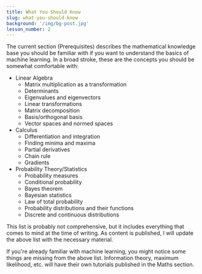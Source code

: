 ```yaml
---
title: What You Should Know
slug: what-you-should-know
background: '/img/bg-post.jpg'
lesson_number: 2
---
```


The current section (Prerequisites) describes the mathematical knowledge base you should be familiar with if you want to understand the basics of machine learning. In a broad stroke, these are the concepts you should be somewhat comfortable with:

- Linear Algebra
	+ Matrix multiplication as a transformation
	+ Determinants
	+ Eigenvalues and eigenvectors
	+ Linear transformations
	+ Matrix decomposition
	+ Basis/orthogonal basis
	+ Vector spaces and normed spaces
- Calculus
	+ Differentiation and integration
	+ Finding minima and maxima
	+ Partial derivatives
	+ Chain rule
	+ Gradients
- Probability Theory/Statistics
	+ Probability measures
	+ Conditional probability
	+ Bayes theorem
	+ Bayesian statistics
	+ Law of total probability
	+ Probability distributions and their functions
	+ Discrete and continuous distributions

This list is probably not comprehensive, but it includes everything that comes to mind at the time of writing. As content is published, I will update the above list with the necessary material.

If you're already familiar with machine learning, you might notice some things are missing from the above list. Information theory, maximum likelihood, etc. will have their own tutorials published in the Maths section.